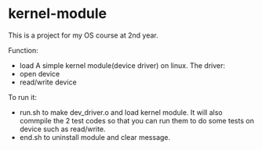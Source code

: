 # kernel-module

This is a project for my OS course at 2nd year.

Function: 
- load A simple kernel module(device driver) on linux.
The driver:
- open device
- read/write device

To run it:
- run.sh to make dev_driver.o and load kernel module. It will also commpile the 2 test codes so that you can run them to do some tests on device such as read/write.
- end.sh to uninstall module and clear message.
